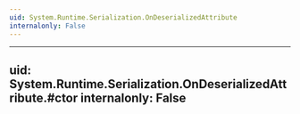 ```yaml
---
uid: System.Runtime.Serialization.OnDeserializedAttribute
internalonly: False
---
```


---
uid: System.Runtime.Serialization.OnDeserializedAttribute.#ctor
internalonly: False
---
